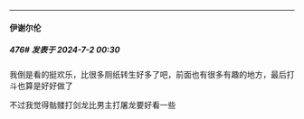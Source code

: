 ﻿
*****

####  伊谢尔伦  
##### 476#       发表于 2024-7-2 00:30

我倒是看的挺欢乐，比很多厕纸转生好多了吧，前面也有很多有趣的地方，最后打斗也算是好好做了

不过我觉得骷髅打剑龙比男主打屠龙要好看一些

